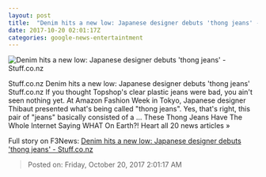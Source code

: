 ```yaml
---
layout: post
title:  "Denim hits a new low: Japanese designer debuts 'thong jeans' - Stuff.co.nz"
date: 2017-10-20 02:01:17Z
categories: google-news-entertaintment
---
```


![Denim hits a new low: Japanese designer debuts 'thong jeans' - Stuff.co.nz](https://resources.stuff.co.nz/content/dam/images/1/m/e/k/p/2/image.related.StuffLandscapeSixteenByNine.620x349.1mel2x.png/1508485831171.jpg)

Stuff.co.nz Denim hits a new low: Japanese designer debuts 'thong jeans' Stuff.co.nz If you thought Topshop's clear plastic jeans were bad, you ain't seen nothing yet. At Amazon Fashion Week in Tokyo, Japanese designer Thibaut presented what's being called "thong jeans". Yes, that's right, this pair of "jeans" basically consisted of a ... These Thong Jeans Have The Whole Internet Saying WHAT On Earth?! Heart all 20 news articles »


Full story on F3News: [Denim hits a new low: Japanese designer debuts 'thong jeans' - Stuff.co.nz](http://www.f3nws.com/n/ApkaKJ)

> Posted on: Friday, October 20, 2017 2:01:17 AM

